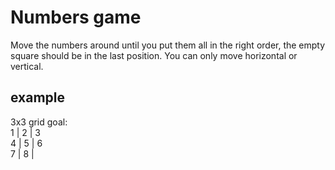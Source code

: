 # Numbers game

Move the numbers around until you put them all in the right order, the empty square should be in the last position.
You can only move horizontal or vertical.

## example

3x3 grid goal: <br />
1 | 2 | 3 <br />
4 | 5 | 6 <br />
7 | 8 |

